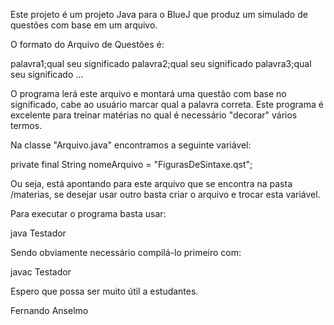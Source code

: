Este projeto é um projeto Java para o BlueJ que produz um simulado de questões com base em um arquivo.

O formato do Arquivo de Questões é:

palavra1;qual seu significado
palavra2;qual seu significado
palavra3;qual seu significado
...

O programa lerá este arquivo e montará uma questão com base no significado, cabe ao usuário marcar qual a palavra correta. Este programa é excelente para treinar matérias no qual é necessário "decorar" vários termos.

Na classe "Arquivo.java" encontramos a seguinte variável: 

  private final String nomeArquivo = "FigurasDeSintaxe.qst";

Ou seja, está apontando para este arquivo que se encontra na pasta /materias, se desejar usar outro basta criar o arquivo e trocar esta variável.

Para executar o programa basta usar:

java Testador

Sendo obviamente necessário compilá-lo primeiro com:

javac Testador

Espero que possa ser muito útil a estudantes.

Fernando Anselmo
